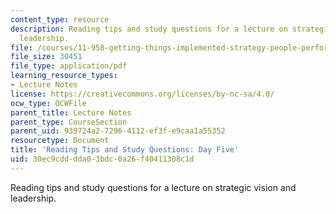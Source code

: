 ```yaml
---
content_type: resource
description: Reading tips and study questions for a lecture on strategic vision and
  leadership.
file: /courses/11-958-getting-things-implemented-strategy-people-performance-and-leadership-january-iap-2009/30ec9cdddda03bdc0a26f40411308c1d_questions5.pdf
file_size: 30451
file_type: application/pdf
learning_resource_types:
- Lecture Notes
license: https://creativecommons.org/licenses/by-nc-sa/4.0/
ocw_type: OCWFile
parent_title: Lecture Notes
parent_type: CourseSection
parent_uid: 939724a2-7296-4112-ef3f-e9caa1a55352
resourcetype: Document
title: 'Reading Tips and Study Questions: Day Five'
uid: 30ec9cdd-dda0-3bdc-0a26-f40411308c1d
---
```

Reading tips and study questions for a lecture on strategic vision and leadership.